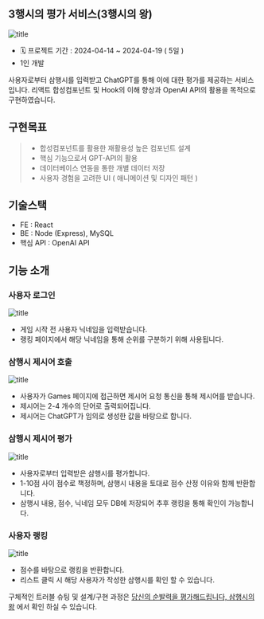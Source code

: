 ## 3행시의 평가 서비스(3행시의 왕)
![title](https://velog.velcdn.com/images/changwoo/post/eba7064f-11ee-456d-b79f-6bc85c01e03d/image.png)   

* 🗓️ 프로젝트 기간 : 2024-04-14 ~ 2024-04-19 ( 5일 )
* 1인 개발

사용자로부터 삼행시를 입력받고 ChatGPT를 통해 이에 대한 평가를 제공하는 서비스입니다. 리액트 합성컴포넌트 및 Hook의 이해 향상과 OpenAI API의 활용을 목적으로 구현하였습니다.

## 구현목표
>  * 합성컴포넌트를 활용한 재활용성 높은 컴포넌트 설계
> * 핵심 기능으로서 GPT-API의 활용
>* 데이터베이스 연동을 통한 개별 데이터 저장
> * 사용자 경험을 고려한 UI ( 애니메이션 및 디자인 패턴 )

## 기술스택
* FE : React
* BE : Node (Express), MySQL
* 핵심 API : OpenAI API

## 기능 소개
### 사용자 로그인
![title](https://velog.velcdn.com/images/changwoo/post/8c082cb7-9c37-4ff1-bb5b-034ae992e4b1/image.gif)  
* 게임 시작 전 사용자 닉네임을 입력받습니다.
* 랭킹 페이지에서 해당 닉네임을 통해 순위를 구분하기 위해 사용됩니다.

### 삼행시 제시어 호출
![title](https://velog.velcdn.com/images/changwoo/post/42c54a6e-3c7e-4dc2-9eac-26cf790ac68d/image.gif)   
* 사용자가 Games 페이지에 접근하면 제시어 요청 통신을 통해 제시어를 받습니다.
* 제시어는 2-4 개수의 단어로 출력되어집니다.
* 제시어는 ChatGPT가 임의로 생성한 값을 바탕으로 합니다.

### 삼행시 제시어 평가
![title](https://velog.velcdn.com/images/changwoo/post/61145492-095b-4ff6-b59e-99b1c63f3409/image.gif) 
* 사용자로부터 입력받은 삼행시를 평가합니다.
* 1-10점 사이 점수로 책정하며, 삼행시 내용을 토대로 점수 산정 이유와 함께 반환합니다.
* 삼행시 내용, 점수, 닉네임 모두 DB에 저장되어 추후 랭킹을 통해 확인이 가능합니다.
### 사용자 랭킹
![title](https://velog.velcdn.com/images/changwoo/post/a23ca073-eaf4-4984-a86d-2bed0b15c6e2/image.gif)   
* 점수를 바탕으로 랭킹을 반환합니다.
* 리스트 클릭 시 해당 사용자가 작성한 삼행시를 확인 할 수 있습니다.

구체적인 트러블 슈팅 및 설계/구현 과정은 <a href="https://velog.io/@changwoo/%EB%8B%B9%EC%8B%A0%EC%9D%98-%EC%88%9C%EB%B0%9C%EB%A0%A5%EC%9D%84-%ED%8F%89%EA%B0%80%ED%95%B4%EB%93%9C%EB%A6%BD%EB%8B%88%EB%8B%A4-%EC%82%BC%ED%96%89%EC%8B%9C%EC%9D%98-%EC%99%95">당신의 순발력을 평가해드립니다, 삼행시의 왕</a> 에서 확인 하실 수 있습니다.
